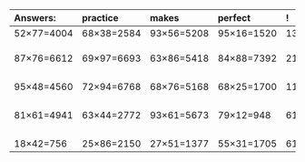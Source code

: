 | Answers: | practice | makes | perfect | ! |
| :--- | :--- | :--- | :--- | :--- |
| 52×77=4004 | 68×38=2584 | 93×56=5208 | 95×16=1520 | 13×48=624 | 
|   |   |   |   |   | 
|   |   |   |   |   | 
|   |   |   |   |   | 
| 87×76=6612 | 69×97=6693 | 63×86=5418 | 84×88=7392 | 21×20=420 | 
|   |   |   |   |   | 
|   |   |   |   |   | 
|   |   |   |   |   | 
|   |   |   |   |   | 
| 95×48=4560 | 72×94=6768 | 68×76=5168 | 68×25=1700 | 11×89=979 | 
|   |   |   |   |   | 
|   |   |   |   |   | 
|   |   |   |   |   | 
|   |   |   |   |   | 
| 81×61=4941 | 63×44=2772 | 93×61=5673 | 79×12=948 | 61×19=1159 | 
|   |   |   |   |   | 
|   |   |   |   |   | 
|   |   |   |   |   | 
|   |   |   |   |   | 
| 18×42=756 | 25×86=2150 | 27×51=1377 | 55×31=1705 | 61×71=4331 | 
